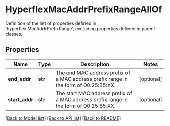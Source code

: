 # HyperflexMacAddrPrefixRangeAllOf

Definition of the list of properties defined in 'hyperflex.MacAddrPrefixRange', excluding properties defined in parent classes.
## Properties
Name | Type | Description | Notes
------------ | ------------- | ------------- | -------------
**end_addr** | **str** | The end MAC address prefix of a MAC address prefix range in the form of 00:25:B5:XX. | [optional] 
**start_addr** | **str** | The start MAC address prefix of a MAC address prefix range in the form of 00:25:B5:XX. | [optional] 

[[Back to Model list]](../README.md#documentation-for-models) [[Back to API list]](../README.md#documentation-for-api-endpoints) [[Back to README]](../README.md)


